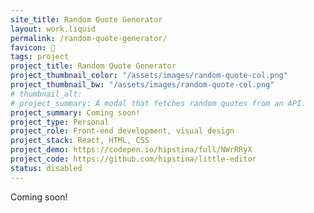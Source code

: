 ```yaml
---
site_title: Random Quote Generator
layout: work.liquid
permalink: /random-quote-generator/
favicon: 💬
tags: project 
project_title: Random Quote Generator
project_thumbnail_color: "/assets/images/random-quote-col.png"
project_thumbnail_bw: "/assets/images/random-quote-col.png"
# thumbnail_alt: 
# project_summary: A modal that fetches random quotes from an API.
project_summary: Coming soon!
project_type: Personal
project_role: Front-end development, visual design
project_stack: React, HTML, CSS 
project_demo: https://codepen.io/hipstina/full/NWrRRyX
project_code: https://github.com/hipstina/little-editor 
status: disabled
---
```


Coming soon!